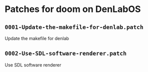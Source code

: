 # Patches for doom on DenLabOS

## `0001-Update-the-makefile-for-denlab.patch`

Update the makefile for denlab


## `0002-Use-SDL-software-renderer.patch`

Use SDL software renderer


